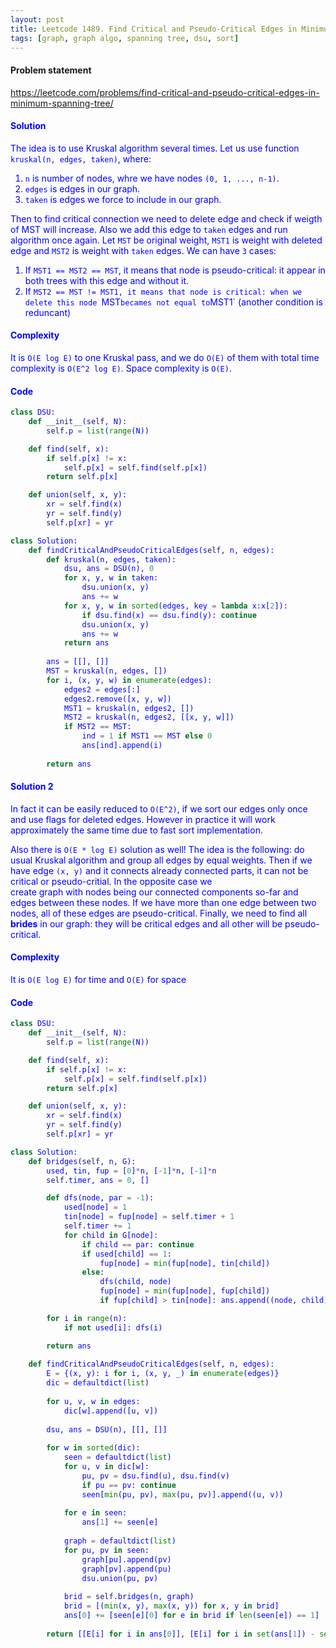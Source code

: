 ```yaml
---
layout: post
title: Leetcode 1489. Find Critical and Pseudo-Critical Edges in Minimum Spanning
tags: [graph, graph algo, spanning tree, dsu, sort]
---
```


#### Problem statement

<a href="https://leetcode.com/problems/find-critical-and-pseudo-critical-edges-in-minimum-spanning-tree/"> <font color = blue>https://leetcode.com/problems/find-critical-and-pseudo-critical-edges-in-minimum-spanning-tree/

#### Solution
The idea is to use Kruskal algorithm several times. Let us use function `kruskal(n, edges, taken)`, where:

1. `n` is number of nodes, whre we have nodes `(0, 1, ..., n-1)`.
2. `edges` is edges in our graph.
3. `taken` is edges we force to include in our graph.

Then to find critical connection we need to delete edge and check if weigth of MST will increase. Also we add this edge to `taken` edges and run algorithm once again. Let `MST` be original weight, `MST1` is weight with deleted edge and `MST2` is weight with `taken` edges. We can have `3` cases:

1. If `MST1 == MST2 == MST`, it means that node is pseudo-critical: it appear in both trees with this edge and without it.
2. If `MST2 == MST != MST1, it means that node is critical: when we delete this node `MST` becames not equal to `MST1` (another condition is reduncant)

#### Complexity
It is `O(E log E)` to one Kruskal pass, and we do `O(E)` of them with total time complexity is `O(E^2 log E)`. Space complexity is `O(E)`.

#### Code
```python
class DSU:
    def __init__(self, N):
        self.p = list(range(N))

    def find(self, x):
        if self.p[x] != x:
            self.p[x] = self.find(self.p[x])
        return self.p[x]

    def union(self, x, y):
        xr = self.find(x)
        yr = self.find(y)
        self.p[xr] = yr

class Solution:
    def findCriticalAndPseudoCriticalEdges(self, n, edges):
        def kruskal(n, edges, taken):
            dsu, ans = DSU(n), 0
            for x, y, w in taken: 
                dsu.union(x, y)
                ans += w
            for x, y, w in sorted(edges, key = lambda x:x[2]):
                if dsu.find(x) == dsu.find(y): continue
                dsu.union(x, y)
                ans += w
            return ans
        
        ans = [[], []]
        MST = kruskal(n, edges, [])
        for i, (x, y, w) in enumerate(edges):
            edges2 = edges[:]
            edges2.remove([x, y, w])
            MST1 = kruskal(n, edges2, [])
            MST2 = kruskal(n, edges2, [[x, y, w]])
            if MST2 == MST:
                ind = 1 if MST1 == MST else 0
                ans[ind].append(i)
           
        return ans
```

#### Solution 2
In fact it can be easily reduced to `O(E^2)`, if we sort our edges only once and use flags for deleted edges. However in practice it will work approximately the same time due to fast sort implementation.

Also there is `O(E * log E)` solution as well! The idea is the following: do usual Kruskal algorithm and group all edges by equal weights. Then if we have edge `(x, y)` and it connects already connected parts, it can not be critical or pseudo-critial. In the opposite case we  
create graph with nodes being our connected components so-far and edges between these nodes. If we have more than one edge between two nodes, all of these edges are pseudo-critical. Finally, we need to find all **brides** in our graph: they will be critical edges and all other will be pseudo-critical.

#### Complexity
It is `O(E log E)` for time and `O(E)` for space 

#### Code
```python
class DSU:
    def __init__(self, N):
        self.p = list(range(N))

    def find(self, x):
        if self.p[x] != x:
            self.p[x] = self.find(self.p[x])
        return self.p[x]

    def union(self, x, y):
        xr = self.find(x)
        yr = self.find(y)
        self.p[xr] = yr

class Solution:
    def bridges(self, n, G):
        used, tin, fup = [0]*n, [-1]*n, [-1]*n
        self.timer, ans = 0, []

        def dfs(node, par = -1):
            used[node] = 1
            tin[node] = fup[node] = self.timer + 1
            self.timer += 1
            for child in G[node]:
                if child == par: continue
                if used[child] == 1:
                    fup[node] = min(fup[node], tin[child])
                else:
                    dfs(child, node)
                    fup[node] = min(fup[node], fup[child])
                    if fup[child] > tin[node]: ans.append((node, child))

        for i in range(n):
            if not used[i]: dfs(i)

        return ans
    
    def findCriticalAndPseudoCriticalEdges(self, n, edges):
        E = {(x, y): i for i, (x, y, _) in enumerate(edges)}
        dic = defaultdict(list)
        
        for u, v, w in edges:
            dic[w].append([u, v])
        
        dsu, ans = DSU(n), [[], []]
        
        for w in sorted(dic):
            seen = defaultdict(list)
            for u, v in dic[w]:
                pu, pv = dsu.find(u), dsu.find(v)
                if pu == pv: continue
                seen[min(pu, pv), max(pu, pv)].append((u, v))
            
            for e in seen:
                ans[1] += seen[e]
            
            graph = defaultdict(list)
            for pu, pv in seen:
                graph[pu].append(pv)
                graph[pv].append(pu)
                dsu.union(pu, pv)
                
            brid = self.bridges(n, graph)
            brid = [(min(x, y), max(x, y)) for x, y in brid]
            ans[0] += [seen[e][0] for e in brid if len(seen[e]) == 1]
        
        return [[E[i] for i in ans[0]], [E[i] for i in set(ans[1]) - set(ans[0])]]
```